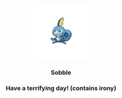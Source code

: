 <p align="center">
    <img src="https://raw.githubusercontent.com/PokeAPI/sprites/master/sprites/pokemon/816.png" width="150" height="150">
</p>
<h3 align="center"> <b>Sobble</b></h3>
<h3 align="center">Have a terrifying day! (contains irony)</h3>
